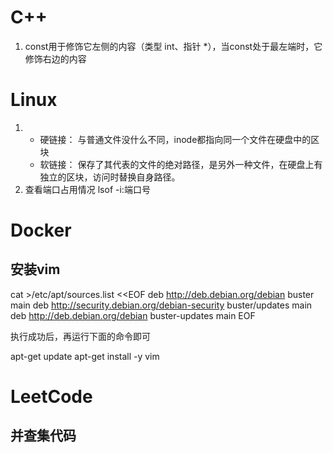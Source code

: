 # C++
1. const用于修饰它左侧的内容（类型 int、指针 *），当const处于最左端时，它修饰右边的内容
# Linux
1. - 硬链接： 与普通文件没什么不同，inode都指向同一个文件在硬盘中的区块
   - 软链接： 保存了其代表的文件的绝对路径，是另外一种文件，在硬盘上有独立的区块，访问时替换自身路径。
2. 查看端口占用情况  lsof -i:端口号 
   
# Docker
## 安装vim
cat >/etc/apt/sources.list <<EOF
deb http://deb.debian.org/debian buster main
deb http://security.debian.org/debian-security buster/updates main
deb http://deb.debian.org/debian buster-updates main
EOF

执行成功后，再运行下面的命令即可

apt-get update
apt-get install -y vim

# LeetCode
## 并查集代码


